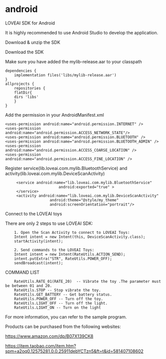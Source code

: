 # android
LOVEAI SDK for Android

It is highly recommended to use Android Studio to develop the application.

Download & unzip the SDK

Download the SDK

Make sure you have added the mylib-release.aar to your classpath

    dependencies {
        implementation files('libs/mylib-release.aar')
    }
    allprojects {
        repositories {
        flatDir{
        dirs 'libs'
        }
    }

Add the permission in your AndroidManifest.xml

	<uses-permission android:name="android.permission.INTERNET" />
	<uses-permission android:name="android.permission.ACCESS_NETWORK_STATE"/>
	<uses-permission android:name="android.permission.BLUETOOTH" />
	<uses-permission android:name="android.permission.BLUETOOTH_ADMIN" />
	<uses-permission android:name="android.permission.ACCESS_COARSE_LOCATION" />
	<uses-permission android:name="android.permission.ACCESS_FINE_LOCATION" />

Register service(lib.loveai.com.mylib.BluetoothService) and activity(lib.loveai.com.mylib.DeviceScanActivity)

		 <service android:name="lib.loveai.com.mylib.BluetoothService"
							android:exported="true" >
		 </service>
		 <activity android:name="lib.loveai.com.mylib.DeviceScanActivity"
						android:theme="@style/my_theme"
						android:screenOrientation="portrait"/>
						
Connect to the LOVEAI toys

There are only 2 steps to use LOVEAI SDK:

        1. Open the Scan Activity to connect to LOVEAI Toys:
        Intent intent = new Intent(this, DeviceScanActivity.class);
        startActivity(intent);

        2. Send commands to the LOVEAI Toys:
        Intent intent = new Intent(RateUtils.ACTION_SEND);
        intent.putExtra("STR", RateUtils.POWER_OFF);
        sendBroadcast(intent);


COMMAND LIST

        RateUtils.RATE_01(RATE_20)  -- Vibrate the toy .The parameter must be between 01 and 20.
        RateUtils.STOP -- Stop vibrate the toy.
        RateUtils.GET_BATTERY -- Get battery status.
        RateUtils.POWER_OFF -- Turn off the toy.
        RateUtils.LIGHT_OFF -- Turn off the light.
        RateUtils.LIGHT_ON -- Turn on the light

 For more information, you can refer to the sample program.
 
 Products can be purchased from the following websites:
 
 https://www.amazon.com/dp/B07X139CK8
 
 https://item.taobao.com/item.htm?spm=a2oq0.12575281.0.0.25911debYCTzn5&ft=t&id=581407108602
